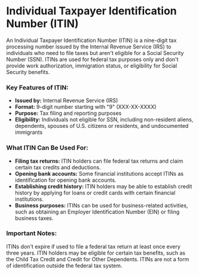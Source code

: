# Individual Taxpayer Identification Number (ITIN)

An Individual Taxpayer Identification Number (ITIN) is a nine-digit tax processing number issued by the Internal Revenue Service (IRS) to individuals who need to file taxes but aren't eligible for a Social Security Number (SSN). ITINs are used for federal tax purposes only and don't provide work authorization, immigration status, or eligibility for Social Security benefits.

### Key Features of ITIN:

* **Issued by:** Internal Revenue Service (IRS)
* **Format:** 9-digit number starting with "9" (XXX-XX-XXXX)
* **Purpose:** Tax filing and reporting purposes
* **Eligibility:** Individuals not eligible for SSN, including non-resident aliens, dependents, spouses of U.S. citizens or residents, and undocumented immigrants

### What ITIN Can Be Used For:

* **Filing tax returns:** ITIN holders can file federal tax returns and claim certain tax credits and deductions.
* **Opening bank accounts:** Some financial institutions accept ITINs as identification for opening bank accounts.
* **Establishing credit history:** ITIN holders may be able to establish credit history by applying for loans or credit cards with certain financial institutions.
* **Business purposes:** ITINs can be used for business-related activities, such as obtaining an Employer Identification Number (EIN) or filing business taxes.

### Important Notes:

ITINs don't expire if used to file a federal tax return at least once every three years.
ITIN holders may be eligible for certain tax benefits, such as the Child Tax Credit and Credit for Other Dependents.
ITINs are not a form of identification outside the federal tax system.